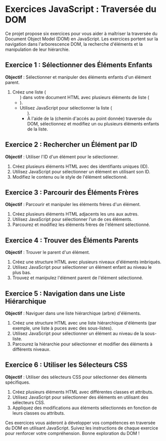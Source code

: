 # Exercices JavaScript : Traversée du DOM

Ce projet propose six exercices pour vous aider à maîtriser la traversée du Document Object Model (DOM) en JavaScript. Les exercices portent sur la navigation dans l'arborescence DOM, la recherche d'éléments et la manipulation de leur hiérarchie.

## Exercice 1 : Sélectionner des Éléments Enfants

**Objectif** : Sélectionner et manipuler des éléments enfants d'un élément parent.

1. Créez une liste (<ul>) dans votre document HTML avec plusieurs éléments de liste (<li>).
2. Utilisez JavaScript pour sélectionner la liste (<ul>).
3. À l'aide de la (chemin d'accés au point donnée) traversée du DOM, sélectionnez et modifiez un ou plusieurs éléments enfants de la liste.

## Exercice 2 : Rechercher un Élément par ID

**Objectif** : Utiliser l'ID d'un élément pour le sélectionner.

1. Créez plusieurs éléments HTML avec des identifiants uniques (ID).
2. Utilisez JavaScript pour sélectionner un élément en utilisant son ID.
3. Modifiez le contenu ou le style de l'élément sélectionné.

## Exercice 3 : Parcourir des Éléments Frères

**Objectif** : Parcourir et manipuler les éléments frères d'un élément.

1. Créez plusieurs éléments HTML adjacents les uns aux autres.
2. Utilisez JavaScript pour sélectionner l'un de ces éléments.
3. Parcourez et modifiez les éléments frères de l'élément sélectionné.

## Exercice 4 : Trouver des Éléments Parents

**Objectif** : Trouver le parent d'un élément.

1. Créez une structure HTML avec plusieurs niveaux d'éléments imbriqués.
2. Utilisez JavaScript pour sélectionner un élément enfant au niveau le plus bas.
3. Trouvez et manipulez l'élément parent de l'élément sélectionné.

## Exercice 5 : Navigation dans une Liste Hiérarchique

**Objectif** : Naviguer dans une liste hiérarchique (arbre) d'éléments.

1. Créez une structure HTML avec une liste hiérarchique d'éléments (par exemple, une liste à puces avec des sous-listes).
2. Utilisez JavaScript pour sélectionner un élément au niveau de la sous-liste.
3. Parcourez la hiérarchie pour sélectionner et modifier des éléments à différents niveaux.

## Exercice 6 : Utiliser les Sélecteurs CSS

**Objectif** : Utiliser des sélecteurs CSS pour sélectionner des éléments spécifiques.

1. Créez plusieurs éléments HTML avec différentes classes et attributs.
2. Utilisez JavaScript pour sélectionner des éléments en utilisant des sélecteurs CSS.
3. Appliquez des modifications aux éléments sélectionnés en fonction de leurs classes ou attributs.

Ces exercices vous aideront à développer vos compétences en traversée du DOM en utilisant JavaScript. Suivez les instructions de chaque exercice pour renforcer votre compréhension. Bonne exploration du DOM !
